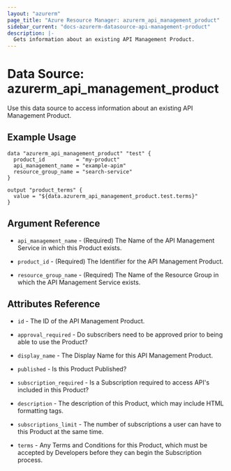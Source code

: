 ```yaml
---
layout: "azurerm"
page_title: "Azure Resource Manager: azurerm_api_management_product"
sidebar_current: "docs-azurerm-datasource-api-management-product"
description: |-
  Gets information about an existing API Management Product.
---
```


# Data Source: azurerm_api_management_product

Use this data source to access information about an existing API Management Product.

## Example Usage

```hcl
data "azurerm_api_management_product" "test" {
  product_id          = "my-product"
  api_management_name = "example-apim"
  resource_group_name = "search-service"
}

output "product_terms" {
  value = "${data.azurerm_api_management_product.test.terms}"
}
```

## Argument Reference

* `api_management_name` - (Required) The Name of the API Management Service in which this Product exists.

* `product_id` - (Required) The Identifier for the API Management Product.

* `resource_group_name` - (Required) The Name of the Resource Group in which the API Management Service exists.

## Attributes Reference

* `id` - The ID of the API Management Product.

* `approval_required` - Do subscribers need to be approved prior to being able to use the Product?

* `display_name` - The Display Name for this API Management Product.

* `published` - Is this Product Published?

* `subscription_required` - Is a Subscription required to access API's included in this Product?

* `description` - The description of this Product, which may include HTML formatting tags.

* `subscriptions_limit` - The number of subscriptions a user can have to this Product at the same time.

* `terms` - Any Terms and Conditions for this Product, which must be accepted by Developers before they can begin the Subscription process.
